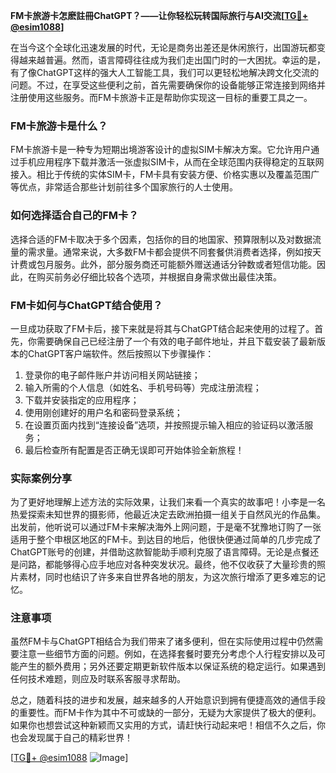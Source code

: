 **FM卡旅游卡怎麽註冊ChatGPT？——让你轻松玩转国际旅行与AI交流[[TG💪+ @esim1088](https://t.me/s/esim1088)]**

在当今这个全球化迅速发展的时代，无论是商务出差还是休闲旅行，出国游玩都变得越来越普遍。然而，语言障碍往往成为我们走出国门时的一大困扰。幸运的是，有了像ChatGPT这样的强大人工智能工具，我们可以更轻松地解决跨文化交流的问题。不过，在享受这些便利之前，首先需要确保你的设备能够正常连接到网络并注册使用这些服务。而FM卡旅游卡正是帮助你实现这一目标的重要工具之一。

### FM卡旅游卡是什么？

FM卡旅游卡是一种专为短期出境游客设计的虚拟SIM卡解决方案。它允许用户通过手机应用程序下载并激活一张虚拟SIM卡，从而在全球范围内获得稳定的互联网接入。相比于传统的实体SIM卡，FM卡具有安装方便、价格实惠以及覆盖范围广等优点，非常适合那些计划前往多个国家旅行的人士使用。

### 如何选择适合自己的FM卡？

选择合适的FM卡取决于多个因素，包括你的目的地国家、预算限制以及对数据流量的需求量。通常来说，大多数FM卡都会提供不同套餐供消费者选择，例如按天计费或包月服务。此外，部分服务商还可能额外赠送通话分钟数或者短信功能。因此，在购买前务必仔细比较各个选项，并根据自身需求做出最佳决策。

### FM卡如何与ChatGPT结合使用？

一旦成功获取了FM卡后，接下来就是将其与ChatGPT结合起来使用的过程了。首先，你需要确保自己已经注册了一个有效的电子邮件地址，并且下载安装了最新版本的ChatGPT客户端软件。然后按照以下步骤操作：

1. 登录你的电子邮件账户并访问相关网站链接；
2. 输入所需的个人信息（如姓名、手机号码等）完成注册流程；
3. 下载并安装指定的应用程序；
4. 使用刚创建好的用户名和密码登录系统；
5. 在设置页面内找到“连接设备”选项，并按照提示输入相应的验证码以激活服务；
6. 最后检查所有配置是否正确无误即可开始体验全新旅程！

### 实际案例分享

为了更好地理解上述方法的实际效果，让我们来看一个真实的故事吧！小李是一名热爱探索未知世界的摄影师，他最近决定去欧洲拍摄一组关于自然风光的作品集。出发前，他听说可以通过FM卡来解决海外上网问题，于是毫不犹豫地订购了一张适用于整个申根区地区的FM卡。到达目的地后，他很快便通过简单的几步完成了ChatGPT账号的创建，并借助这款智能助手顺利克服了语言障碍。无论是点餐还是问路，都能够得心应手地应对各种突发状况。最终，他不仅收获了大量珍贵的照片素材，同时也结识了许多来自世界各地的朋友，为这次旅行增添了更多难忘的记忆。

### 注意事项

虽然FM卡与ChatGPT相结合为我们带来了诸多便利，但在实际使用过程中仍然需要注意一些细节方面的问题。例如，在选择套餐时要充分考虑个人行程安排以及可能产生的额外费用；另外还要定期更新软件版本以保证系统的稳定运行。如果遇到任何技术难题，则应及时联系客服寻求帮助。

总之，随着科技的进步和发展，越来越多的人开始意识到拥有便捷高效的通信手段的重要性。而FM卡作为其中不可或缺的一部分，无疑为大家提供了极大的便利。如果你也想尝试这种新颖而又实用的方式，请赶快行动起来吧！相信不久之后，你也会发现属于自己的精彩世界！

[[TG💪+ @esim1088](https://t.me/s/esim1088) ![Image](https://i.postimg.cc/4NQfJmqS/Snipaste-2025-05-13-00-14-12.png)]
